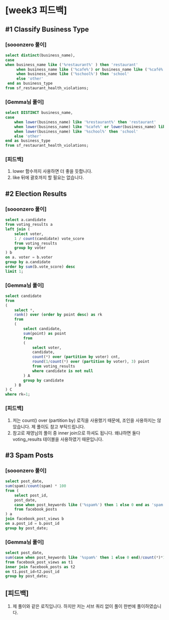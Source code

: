 # [week3 피드백]
## #1 Classify Business Type
### [sooonzero 풀이]
```sql
select distinct(business_name),
case
when business_name like ('%restaurant%' ) then 'restaurant'
     when business_name like ('%cafe%') or business_name like ('%café%') or business_name like ('%coffee%') then 'cafe'
     when business_name like ('%school%') then 'school'
     else 'other'
 end as business_type
from sf_restaurant_health_violations;
```

### [Gemma님 풀이]
```sql
select DISTINCT business_name,
case
	when lower(business_name) like '%restaurant%' then 'restaurant'
	when lower(business_name) like '%cafe%' or lower(business_name) like '%café%' or lower(business_name) like '%coffee%' then 'cafe'
	when lower(business_name) like '%school%' then 'school'
	else 'other'
end as business_type
from sf_restaurant_health_violations;
```

### [피드백]
1. lower 함수까지 사용하면 더 좋을 듯합니다.
2. like 뒤에 괄호까지 할 필요는 없습니다.


## #2 Election Results
### [sooonzero 풀이]
```sql
select a.candidate
from voting_results a
left join (
	select voter,
	1 / count(candidate) vote_score 
	from voting_results
	group by voter
) b
on a. voter = b.voter
group by a.candidate
order by sum(b.vote_score) desc
limit 1;
```

### [Gemma님 풀이]
```sql
select candidate
from
(
    select *,
    rank() over (order by point desc) as rk
    from
    (
        select candidate,
        sum(point) as point
        from
        (
            select voter,
            candidate,
            count(*) over (partition by voter) cnt,
            round(1/count(*) over (partition by voter), 3) point
            from voting_results
            where candidate is not null
        ) A
        group by candidate
    ) B
) C
where rk=1;
```

### [피드백]
1. 저는 count() over (partition by) 로직을 사용했기 때문에, 조인을 사용하지는 않았습니다. 제 풀이도 참고 부탁드립니다.
2. 참고로 재영님의 풀이 중 inner join으로 하셔도 됩니다. 왜냐하면 둘다 voting_results 테이블을 사용하였기 때문입니다.


## #3 Spam Posts
### [sooonzero 풀이]
```sql
select post_date,
sum(spam)/count(spam) * 100
from (
	select post_id,
	post_date,
	case when post_keywords like ('%spam%') then 1 else 0 end as 'spam'
	from facebook_posts
) a
join facebook_post_views b
on a.post_id = b.post_id
group by post_date;
```

### [Gemma님 풀이]
```sql
select post_date,
sum(case when post_keywords like '%spam%' then 1 else 0 end)/count(*)*100
from facebook_post_views as t1
inner join facebook_posts as t2
on t1.post_id=t2.post_id
group by post_date;
```


## [피드백]
1. 제 풀이와 같은 로직입니다. 하지만 저는 서브 쿼리 없이 풀이 한번에 풀이하였습니다.
